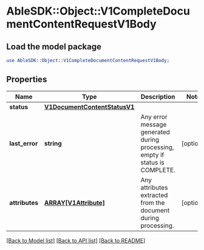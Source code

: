 # AbleSDK::Object::V1CompleteDocumentContentRequestV1Body

## Load the model package
```perl
use AbleSDK::Object::V1CompleteDocumentContentRequestV1Body;
```

## Properties
Name | Type | Description | Notes
------------ | ------------- | ------------- | -------------
**status** | [**V1DocumentContentStatusV1**](V1DocumentContentStatusV1.md) |  | 
**last_error** | **string** | Any error message generated during processing, empty if status is COMPLETE. | [optional] 
**attributes** | [**ARRAY[V1Attribute]**](V1Attribute.md) | Any attributes extracted from the document during processing. | [optional] 

[[Back to Model list]](../README.md#documentation-for-models) [[Back to API list]](../README.md#documentation-for-api-endpoints) [[Back to README]](../README.md)


